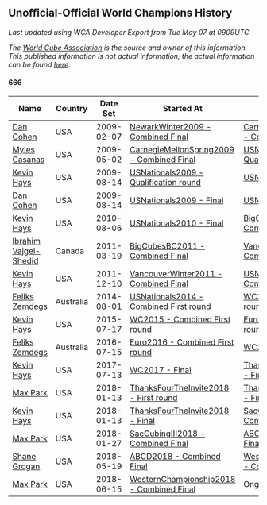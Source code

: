 ## Unofficial-Official World Champions History

*Last updated using WCA Developer Export from Tue May 07 at 0909UTC*

*The [World Cube Association](https://www.worldcubeassociation.org) is the source and owner of this information. This published information is not actual information, the actual information can be found [here](https://www.worldcubeassociation.org/results).*

#### 666

|Name|Country|Date Set|Started At|Ended At|Days Held|  
|--|--|--|--|--|--|  
|[Dan Cohen](https://www.worldcubeassociation.org/persons/2007COHE01)|USA|2009-02-07|[NewarkWinter2009 - Combined Final](https://www.worldcubeassociation.org/competitions/NewarkWinter2009/results/all#e666_c)|[CarnegieMellonSpring2009 - Combined Final](https://www.worldcubeassociation.org/competitions/CarnegieMellonSpring2009/results/all#e666_c)|84|  
|[Myles Casanas](https://www.worldcubeassociation.org/persons/2009CASA02)|USA|2009-05-02|[CarnegieMellonSpring2009 - Combined Final](https://www.worldcubeassociation.org/competitions/CarnegieMellonSpring2009/results/all#e666_c)|[USNationals2009 - Qualification round](https://www.worldcubeassociation.org/competitions/USNationals2009/results/all#e666_0)|106|  
|[Kevin Hays](https://www.worldcubeassociation.org/persons/2009HAYS01)|USA|2009-08-14|[USNationals2009 - Qualification round](https://www.worldcubeassociation.org/competitions/USNationals2009/results/all#e666_0)|[USNationals2009 - Final](https://www.worldcubeassociation.org/competitions/USNationals2009/results/all#e666_f)|0|  
|[Dan Cohen](https://www.worldcubeassociation.org/persons/2007COHE01)|USA|2009-08-14|[USNationals2009 - Final](https://www.worldcubeassociation.org/competitions/USNationals2009/results/all#e666_f)|[USNationals2010 - Final](https://www.worldcubeassociation.org/competitions/USNationals2010/results/all#e666_f)|357|  
|[Kevin Hays](https://www.worldcubeassociation.org/persons/2009HAYS01)|USA|2010-08-06|[USNationals2010 - Final](https://www.worldcubeassociation.org/competitions/USNationals2010/results/all#e666_f)|[BigCubesBC2011 - Combined Final](https://www.worldcubeassociation.org/competitions/BigCubesBC2011/results/all#e666_c)|223|  
|[Ibrahim Vajgel-Shedid](https://www.worldcubeassociation.org/persons/2008VAJG01)|Canada|2011-03-19|[BigCubesBC2011 - Combined Final](https://www.worldcubeassociation.org/competitions/BigCubesBC2011/results/all#e666_c)|[VancouverWinter2011 - Combined Final](https://www.worldcubeassociation.org/competitions/VancouverWinter2011/results/all#e666_c)|266|  
|[Kevin Hays](https://www.worldcubeassociation.org/persons/2009HAYS01)|USA|2011-12-10|[VancouverWinter2011 - Combined Final](https://www.worldcubeassociation.org/competitions/VancouverWinter2011/results/all#e666_c)|[USNationals2014 - Combined First round](https://www.worldcubeassociation.org/competitions/USNationals2014/results/all#e666_d)|967|  
|[Feliks Zemdegs](https://www.worldcubeassociation.org/persons/2009ZEMD01)|Australia|2014-08-01|[USNationals2014 - Combined First round](https://www.worldcubeassociation.org/competitions/USNationals2014/results/all#e666_d)|[WC2015 - Combined First round](https://www.worldcubeassociation.org/competitions/WC2015/results/all#e666_d)|350|  
|[Kevin Hays](https://www.worldcubeassociation.org/persons/2009HAYS01)|USA|2015-07-17|[WC2015 - Combined First round](https://www.worldcubeassociation.org/competitions/WC2015/results/all#e666_d)|[Euro2016 - Combined First round](https://www.worldcubeassociation.org/competitions/Euro2016/results/all#e666_d)|364|  
|[Feliks Zemdegs](https://www.worldcubeassociation.org/persons/2009ZEMD01)|Australia|2016-07-15|[Euro2016 - Combined First round](https://www.worldcubeassociation.org/competitions/Euro2016/results/all#e666_d)|[WC2017 - Final](https://www.worldcubeassociation.org/competitions/WC2017/results/all#e666_f)|364|  
|[Kevin Hays](https://www.worldcubeassociation.org/persons/2009HAYS01)|USA|2017-07-13|[WC2017 - Final](https://www.worldcubeassociation.org/competitions/WC2017/results/all#e666_f)|[ThanksFourTheInvite2018 - First round](https://www.worldcubeassociation.org/competitions/ThanksFourTheInvite2018/results/all#e666_1)|181|  
|[Max Park](https://www.worldcubeassociation.org/persons/2012PARK03)|USA|2018-01-13|[ThanksFourTheInvite2018 - First round](https://www.worldcubeassociation.org/competitions/ThanksFourTheInvite2018/results/all#e666_1)|[ThanksFourTheInvite2018 - Final](https://www.worldcubeassociation.org/competitions/ThanksFourTheInvite2018/results/all#e666_f)|0|  
|[Kevin Hays](https://www.worldcubeassociation.org/persons/2009HAYS01)|USA|2018-01-13|[ThanksFourTheInvite2018 - Final](https://www.worldcubeassociation.org/competitions/ThanksFourTheInvite2018/results/all#e666_f)|[SacCubingIII2018 - Combined Final](https://www.worldcubeassociation.org/competitions/SacCubingIII2018/results/all#e666_c)|15|  
|[Max Park](https://www.worldcubeassociation.org/persons/2012PARK03)|USA|2018-01-27|[SacCubingIII2018 - Combined Final](https://www.worldcubeassociation.org/competitions/SacCubingIII2018/results/all#e666_c)|[ABCD2018 - Combined Final](https://www.worldcubeassociation.org/competitions/ABCD2018/results/all#e666_c)|111|  
|[Shane Grogan](https://www.worldcubeassociation.org/persons/2011GROG02)|USA|2018-05-19|[ABCD2018 - Combined Final](https://www.worldcubeassociation.org/competitions/ABCD2018/results/all#e666_c)|[WesternChampionship2018 - Combined Final](https://www.worldcubeassociation.org/competitions/WesternChampionship2018/results/all#e666_c)|29|  
|[Max Park](https://www.worldcubeassociation.org/persons/2012PARK03)|USA|2018-06-15|[WesternChampionship2018 - Combined Final](https://www.worldcubeassociation.org/competitions/WesternChampionship2018/results/all#e666_c)|Ongoing|324|  

